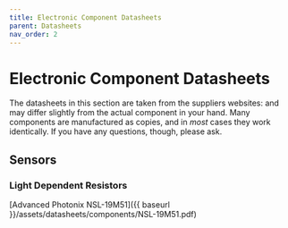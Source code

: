```yaml
---
title: Electronic Component Datasheets
parent: Datasheets
nav_order: 2
---
```


# Electronic Component Datasheets

The datasheets in this section are taken from the suppliers websites: and may differ slightly from the actual component in your hand. Many components are manufactured as copies, and in _most_ cases they work identically. If you have any questions, though, please ask.

## Sensors

### Light Dependent Resistors

[Advanced Photonix NSL-19M51]({{ baseurl }}/assets/datasheets/components/NSL-19M51.pdf)